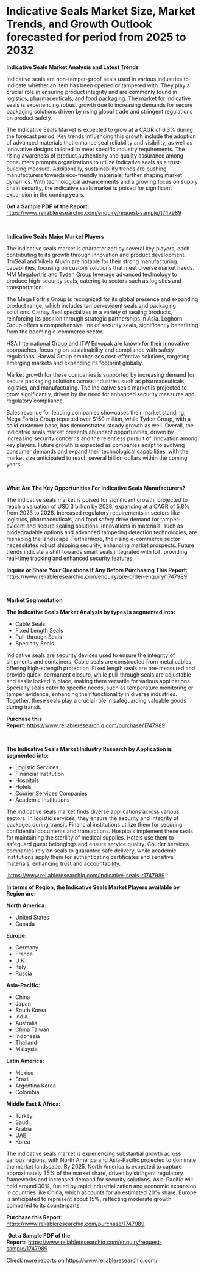 <p><h1>Indicative Seals Market Size, Market Trends, and Growth Outlook forecasted for period from 2025 to 2032</h1></p><p><strong>Indicative Seals Market Analysis and Latest Trends</strong></p>
<p><p>Indicative seals are non-tamper-proof seals used in various industries to indicate whether an item has been opened or tampered with. They play a crucial role in ensuring product integrity and are commonly found in logistics, pharmaceuticals, and food packaging. The market for indicative seals is experiencing robust growth due to increasing demands for secure packaging solutions driven by rising global trade and stringent regulations on product safety.</p><p>The Indicative Seals Market is expected to grow at a CAGR of 6.3% during the forecast period. Key trends influencing this growth include the adoption of advanced materials that enhance seal reliability and visibility, as well as innovative designs tailored to meet specific industry requirements. The rising awareness of product authenticity and quality assurance among consumers prompts organizations to utilize indicative seals as a trust-building measure. Additionally, sustainability trends are pushing manufacturers towards eco-friendly materials, further shaping market dynamics. With technological advancements and a growing focus on supply chain security, the indicative seals market is poised for significant expansion in the coming years.</p></p>
<p><strong>Get a Sample PDF of the Report:&nbsp;</strong> <a href="https://www.reliableresearchiq.com/enquiry/request-sample/1747989?utm_campaign=2232&utm_medium=2&utm_source=Github&utm_content=ia&utm_term=20022025&utm_id=indicative-seals">https://www.reliableresearchiq.com/enquiry/request-sample/1747989</a></p>
<p>&nbsp;</p>
<p><strong>Indicative Seals Major Market Players</strong></p>
<p><p>The indicative seals market is characterized by several key players, each contributing to its growth through innovation and product development. TruSeal and Vikela Aluvin are notable for their strong manufacturing capabilities, focusing on custom solutions that meet diverse market needs. MM Megafortris and Tyden Group leverage advanced technology to produce high-security seals, catering to sectors such as logistics and transportation.</p><p>The Mega Fortris Group is recognized for its global presence and expanding product range, which includes tamper-evident seals and packaging solutions. Cathay Seal specializes in a variety of sealing products, reinforcing its position through strategic partnerships in Asia. Leghorn Group offers a comprehensive line of security seals, significantly benefitting from the booming e-commerce sector.</p><p>HSA International Group and ITW Envopak are known for their innovative approaches, focusing on sustainability and compliance with safety regulations. Harwal Group emphasizes cost-effective solutions, targeting emerging markets and expanding its footprint globally.</p><p>Market growth for these companies is supported by increasing demand for secure packaging solutions across industries such as pharmaceuticals, logistics, and manufacturing. The indicative seals market is projected to grow significantly, driven by the need for enhanced security measures and regulatory compliance.</p><p>Sales revenue for leading companies showcases their market standing; Mega Fortris Group reported over $150 million, while Tyden Group, with a solid customer base, has demonstrated steady growth as well. Overall, the indicative seals market presents abundant opportunities, driven by increasing security concerns and the relentless pursuit of innovation among key players. Future growth is expected as companies adapt to evolving consumer demands and expand their technological capabilities, with the market size anticipated to reach several billion dollars within the coming years.</p></p>
<p>&nbsp;</p>
<p><strong>What Are The Key Opportunities For Indicative Seals Manufacturers?</strong></p>
<p><p>The indicative seals market is poised for significant growth, projected to reach a valuation of USD 3 billion by 2028, expanding at a CAGR of 5.8% from 2023 to 2028. Increased regulatory requirements in sectors like logistics, pharmaceuticals, and food safety drive demand for tamper-evident and secure sealing solutions. Innovations in materials, such as biodegradable options and advanced tampering detection technologies, are reshaping the landscape. Furthermore, the rising e-commerce sector necessitates robust shipping security, enhancing market prospects. Future trends indicate a shift towards smart seals integrated with IoT, providing real-time tracking and enhanced security features.</p></p>
<p><strong>Inquire or Share Your Questions If Any Before Purchasing This Report:</strong> <a href="https://www.reliableresearchiq.com/enquiry/pre-order-enquiry/1747989?utm_campaign=2232&utm_medium=2&utm_source=Github&utm_content=ia&utm_term=20022025&utm_id=indicative-seals">https://www.reliableresearchiq.com/enquiry/pre-order-enquiry/1747989</a></p>
<p>&nbsp;</p>
<p><strong>Market Segmentation</strong></p>
<p><strong>The Indicative Seals Market Analysis by types is segmented into:</strong></p>
<p><ul><li>Cable Seals</li><li>Fixed Length Seals</li><li>Pull-through Seals</li><li>Specialty Seals</li></ul></p>
<p><p>Indicative seals are security devices used to ensure the integrity of shipments and containers. Cable seals are constructed from metal cables, offering high-strength protection. Fixed length seals are pre-measured and provide quick, permanent closure, while pull-through seals are adjustable and easily locked in place, making them versatile for various applications. Specialty seals cater to specific needs, such as temperature monitoring or tamper evidence, enhancing their functionality in diverse industries. Together, these seals play a crucial role in safeguarding valuable goods during transit.</p></p>
<p><strong>Purchase this Report:&nbsp;</strong><a href="https://www.reliableresearchiq.com/purchase/1747989?utm_campaign=2232&utm_medium=2&utm_source=Github&utm_content=ia&utm_term=20022025&utm_id=indicative-seals">https://www.reliableresearchiq.com/purchase/1747989</a></p>
<p>&nbsp;</p>
<p><strong>The Indicative Seals Market Industry Research by Application is segmented into:</strong></p>
<p><ul><li>Logistic Services</li><li>Financial Institution</li><li>Hospitals</li><li>Hotels</li><li>Courier Services Companies</li><li>Academic Institutions</li></ul></p>
<p><p>The indicative seals market finds diverse applications across various sectors. In logistic services, they ensure the security and integrity of packages during transit. Financial institutions utilize them for securing confidential documents and transactions. Hospitals implement these seals for maintaining the sterility of medical supplies. Hotels use them to safeguard guest belongings and ensure service quality. Courier services companies rely on seals to guarantee safe delivery, while academic institutions apply them for authenticating certificates and sensitive materials, enhancing trust and accountability.</p></p>
<p><a href="https://www.reliableresearchiq.com/indicative-seals-r1747989?utm_campaign=2232&utm_medium=2&utm_source=Github&utm_content=ia&utm_term=20022025&utm_id=indicative-seals">&nbsp;https://www.reliableresearchiq.com/indicative-seals-r1747989</a></p>
<p><strong>In terms of Region, the Indicative Seals Market Players available by Region are:</strong></p>
<p>
    <p> <strong> North America: </strong>
        <ul>
            <li>United States</li>
            <li>Canada</li>
        </ul>
        </p> 
    <p> <strong> Europe: </strong>
        <ul>
            <li>Germany</li>
            <li>France</li>
            <li>U.K.</li>
            <li>Italy</li>
            <li>Russia</li>
        </ul>
        </p> 
    <p> <strong> Asia-Pacific: </strong>
        <ul>
            <li>China</li>
            <li>Japan</li>
            <li>South Korea</li>
            <li>India</li>
            <li>Australia</li>
            <li>China Taiwan</li>
            <li>Indonesia</li>
            <li>Thailand</li>
            <li>Malaysia</li>
        </ul>
        </p> 
    <p> <strong> Latin America: </strong>
        <ul>
            <li>Mexico</li>
            <li>Brazil</li>
            <li>Argentina Korea</li>
            <li>Colombia</li>
        </ul>
        </p> 
    <p> <strong> Middle East & Africa: </strong>
        <ul>
            <li>Turkey</li>
            <li>Saudi</li>
            <li>Arabia</li>
            <li>UAE</li>
            <li>Korea</li>
        </ul>
    </p>
    </p>
<p><p>The indicative seals market is experiencing substantial growth across various regions, with North America and Asia-Pacific projected to dominate the market landscape. By 2025, North America is expected to capture approximately 35% of the market share, driven by stringent regulatory frameworks and increased demand for security solutions. Asia-Pacific will hold around 30%, fueled by rapid industrialization and economic expansion in countries like China, which accounts for an estimated 20% share. Europe is anticipated to represent about 15%, reflecting moderate growth compared to its counterparts.</p></p>
<p><strong>Purchase this Report: </strong><a href="https://www.reliableresearchiq.com/purchase/1747989?utm_campaign=2232&utm_medium=2&utm_source=Github&utm_content=ia&utm_term=20022025&utm_id=indicative-seals">https://www.reliableresearchiq.com/purchase/1747989</a></p>
<p>&nbsp;<strong>Get a Sample PDF of the Report:&nbsp;&nbsp;</strong><a href="https://www.reliableresearchiq.com/enquiry/request-sample/1747989?utm_campaign=2232&utm_medium=2&utm_source=Github&utm_content=ia&utm_term=20022025&utm_id=indicative-seals">https://www.reliableresearchiq.com/enquiry/request-sample/1747989</a></p>
<p><strong></strong></p>
<p>Check more reports on <a href="https://www.reliableresearchiq.com/?utm_campaign=2232&utm_medium=2&utm_source=Github&utm_content=ia&utm_term=20022025&utm_id=indicative-seals">https://www.reliableresearchiq.com/</a></p>